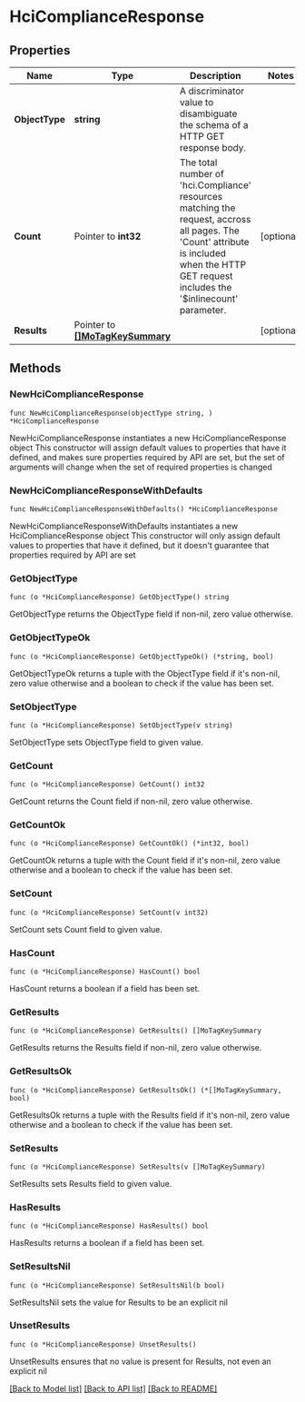 # HciComplianceResponse

## Properties

Name | Type | Description | Notes
------------ | ------------- | ------------- | -------------
**ObjectType** | **string** | A discriminator value to disambiguate the schema of a HTTP GET response body. | 
**Count** | Pointer to **int32** | The total number of &#39;hci.Compliance&#39; resources matching the request, accross all pages. The &#39;Count&#39; attribute is included when the HTTP GET request includes the &#39;$inlinecount&#39; parameter. | [optional] 
**Results** | Pointer to [**[]MoTagKeySummary**](MoTagKeySummary.md) |  | [optional] 

## Methods

### NewHciComplianceResponse

`func NewHciComplianceResponse(objectType string, ) *HciComplianceResponse`

NewHciComplianceResponse instantiates a new HciComplianceResponse object
This constructor will assign default values to properties that have it defined,
and makes sure properties required by API are set, but the set of arguments
will change when the set of required properties is changed

### NewHciComplianceResponseWithDefaults

`func NewHciComplianceResponseWithDefaults() *HciComplianceResponse`

NewHciComplianceResponseWithDefaults instantiates a new HciComplianceResponse object
This constructor will only assign default values to properties that have it defined,
but it doesn't guarantee that properties required by API are set

### GetObjectType

`func (o *HciComplianceResponse) GetObjectType() string`

GetObjectType returns the ObjectType field if non-nil, zero value otherwise.

### GetObjectTypeOk

`func (o *HciComplianceResponse) GetObjectTypeOk() (*string, bool)`

GetObjectTypeOk returns a tuple with the ObjectType field if it's non-nil, zero value otherwise
and a boolean to check if the value has been set.

### SetObjectType

`func (o *HciComplianceResponse) SetObjectType(v string)`

SetObjectType sets ObjectType field to given value.


### GetCount

`func (o *HciComplianceResponse) GetCount() int32`

GetCount returns the Count field if non-nil, zero value otherwise.

### GetCountOk

`func (o *HciComplianceResponse) GetCountOk() (*int32, bool)`

GetCountOk returns a tuple with the Count field if it's non-nil, zero value otherwise
and a boolean to check if the value has been set.

### SetCount

`func (o *HciComplianceResponse) SetCount(v int32)`

SetCount sets Count field to given value.

### HasCount

`func (o *HciComplianceResponse) HasCount() bool`

HasCount returns a boolean if a field has been set.

### GetResults

`func (o *HciComplianceResponse) GetResults() []MoTagKeySummary`

GetResults returns the Results field if non-nil, zero value otherwise.

### GetResultsOk

`func (o *HciComplianceResponse) GetResultsOk() (*[]MoTagKeySummary, bool)`

GetResultsOk returns a tuple with the Results field if it's non-nil, zero value otherwise
and a boolean to check if the value has been set.

### SetResults

`func (o *HciComplianceResponse) SetResults(v []MoTagKeySummary)`

SetResults sets Results field to given value.

### HasResults

`func (o *HciComplianceResponse) HasResults() bool`

HasResults returns a boolean if a field has been set.

### SetResultsNil

`func (o *HciComplianceResponse) SetResultsNil(b bool)`

 SetResultsNil sets the value for Results to be an explicit nil

### UnsetResults
`func (o *HciComplianceResponse) UnsetResults()`

UnsetResults ensures that no value is present for Results, not even an explicit nil

[[Back to Model list]](../README.md#documentation-for-models) [[Back to API list]](../README.md#documentation-for-api-endpoints) [[Back to README]](../README.md)


